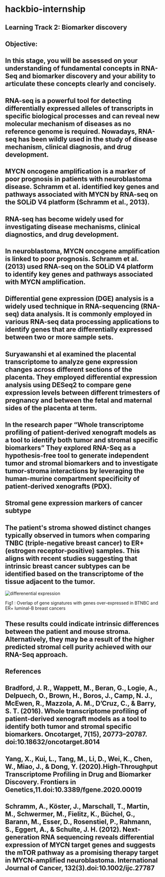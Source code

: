 # hackbio-internship
## Learning Track 2: Biomarker discovery
##  Objective:
## In this stage, you will be assessed on your understanding of fundamental concepts in RNA-Seq and biomarker discovery and your ability to articulate these concepts clearly and concisely.

## RNA-seq is a powerful tool for detecting differentially expressed alleles of transcripts in specific biological processes and can reveal new molecular mechanism of diseases as no reference genome is required. Nowadays, RNA-seq has been wildly used in the study of disease mechanism, clinical diagnosis, and drug development.
## MYCN oncogene amplification is a marker of poor prognosis in patients with neuroblastoma disease. Schramm et al. identified key genes and pathways associated with MYCN by RNA-seq on the SOLiD V4 platform (Schramm et al., 2013).
## RNA-seq has become widely used for investigating disease mechanisms, clinical diagnostics, and drug development.
## In neuroblastoma, MYCN oncogene amplification is linked to poor prognosis. Schramm et al. (2013) used RNA-seq on the SOLiD V4 platform to identify key genes and pathways associated with MYCN amplification.
## Differential gene expression (DGE) analysis is a widely used technique in RNA-sequencing (RNA-seq) data analysis. It is commonly employed in various RNA-seq data processing applications to identify genes that are differentially expressed between two or more sample sets.
## Suryawanshi et al examined the placental transcriptome to analyze gene expression changes across different sections of the placenta. They employed differential expression analysis using DESeq2 to compare gene expression levels between different trimesters of pregnancy and between the fetal and maternal sides of the placenta at term.
## In the research paper “Whole transcriptome profiling of patient-derived xenograft models as a tool to identify both tumor and stromal specific biomarkers” They explored RNA-Seq as a hypothesis-free tool to generate independent tumor and stromal biomarkers and to investigate tumor-stroma interactions by leveraging the human-murine compartment specificity of patient-derived xenografts (PDX).
## Stromal gene expression markers of cancer subtype
## The patient's stroma showed distinct changes typically observed in tumors when comparing TNBC (triple-negative breast cancer) to ER+ (estrogen receptor-positive) samples. This aligns with recent studies suggesting that intrinsic breast cancer subtypes can be identified based on the transcriptome of the tissue adjacent to the tumor.

![differenential expression](https://github.com/user-attachments/assets/cb62fd77-7121-4e6a-a791-c3bf92ac9a8b)


 

 Fig1 : Overlap of gene signatures with genes over-expressed in BTNBC and ER+ luminal-B breast cancers

## These results could indicate intrinsic differences between the patient and mouse stroma. Alternatively, they may be a result of the higher predicted stromal cell purity achieved with our RNA-Seq approach.



## References

## Bradford, J. R., Wappett, M., Beran, G., Logie, A., Delpuech, O., Brown, H., Boros, J., Camp, N. J., McEwen, R., Mazzola, A. M., D’Cruz, C., & Barry, S. T. (2016). Whole transcriptome profiling of patient-derived xenograft models as a tool to identify both tumor and stromal specific biomarkers. Oncotarget, 7(15), 20773–20787. doi:10.18632/oncotarget.8014

## Yang, X., Kui, L., Tang, M., Li, D., Wei, K., Chen, W., Miao, J., & Dong, Y. (2020).High-Throughput Transcriptome Profiling in Drug and Biomarker Discovery. Frontiers in Genetics,11.doi:10.3389/fgene.2020.00019

## Schramm, A., Köster, J., Marschall, T., Martin, M., Schwermer, M., Fielitz, K., Büchel, G., Barann, M., Esser, D., Rosenstiel, P., Rahmann, S., Eggert, A., & Schulte, J. H. (2012). Next‐generation RNA sequencing reveals differential expression of MYCN target genes and suggests the mTOR pathway as a promising therapy target in MYCN‐amplified neuroblastoma. International Journal of Cancer, 132(3).doi:10.1002/ijc.27787




